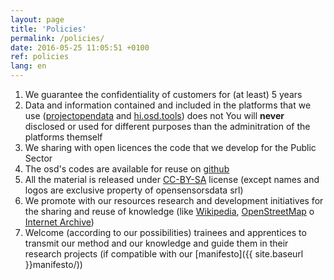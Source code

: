 ```yaml
---
layout: page
title: 'Policies'
permalink: /policies/
date: 2016-05-25 11:05:51 +0100
ref: policies
lang: en
---
```



1. We guarantee the confidentiality of customers for (at least) 5 years
2. Data and information contained and included in the platforms that we use ([projectopendata](http://www.projectopendata.com) and [hi.osd.tools](https://hi.osd.tools)) does not You will **never** disclosed or used for different purposes than the adminitration of the platforms themself
3. We sharing  with open licences the code that we develop for the Public Sector
4. The osd's codes are available for reuse on [github](https://github.com/opensensorsdata)
5. All the material is released under [CC-BY-SA](https://creativecommons.org/licenses/by-sa/4.0/) license (except names and logos are exclusive property of opensensorsdata srl)
6. We promote with our resources research and development initiatives for the sharing and reuse of knowledge (like [Wikipedia](https://www.wikipedia.org/), [OpenStreetMap](https://www.openstreetmap.org) o [Internet Archive](https://archive.org/index.php))
7. Welcome (according to our possibilities) trainees and apprentices to transmit our method and our knowledge and guide them in their research projects (if compatible with our [manifesto]({{ site.baseurl }}manifesto/))
